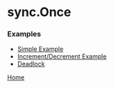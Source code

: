 # sync.Once

### Examples

- [Simple Example](https://github.com/golang-basics/concurrency/blob/master/mutexes/once/simple/main.go)
- [Increment/Decrement Example](https://github.com/golang-basics/concurrency/blob/master/mutexes/once/inc-dec/main.go)
- [Deadlock](https://github.com/golang-basics/concurrency/blob/master/mutexes/once/deadlock/main.go)

[Home](https://github.com/golang-basics/concurrency)

